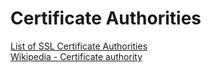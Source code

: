 # Certificate Authorities

[List of SSL Certificate Authorities](https://middlewareworld.org/2020/09/18/list-of-ssl-certificate-authorities)  
[Wikipedia - Certificate authority](https://en.wikipedia.org/wiki/Certificate_authority)  
